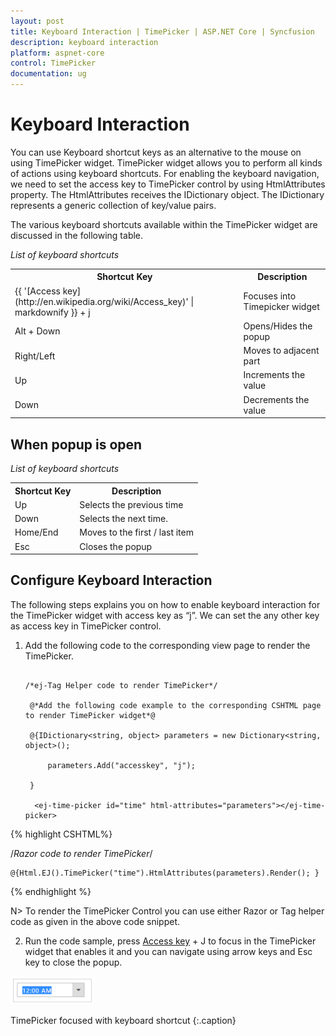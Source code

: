 ```yaml
---
layout: post
title: Keyboard Interaction | TimePicker | ASP.NET Core | Syncfusion
description: keyboard interaction
platform: aspnet-core
control: TimePicker
documentation: ug
---
```


# Keyboard Interaction

You can use Keyboard shortcut keys as an alternative to the mouse on using TimePicker widget. TimePicker widget allows you to perform all kinds of actions using keyboard shortcuts. For enabling the keyboard navigation, we need to set the access key to TimePicker control by using HtmlAttributes property. The HtmlAttributes receives the IDictionary object. The IDictionary represents a generic collection of key/value pairs.

The various keyboard shortcuts available within the TimePicker widget are discussed in the following table.

_List of keyboard shortcuts_

<table>
<tr>
<th>
Shortcut Key</th><th>
Description</th></tr>
<tr>
<td>
{{ '[Access key](http://en.wikipedia.org/wiki/Access_key)' | markdownify }} + j</td><td>
Focuses into Timepicker widget</td></tr>
<tr>
<td>
Alt + Down</td><td>
Opens/Hides the popup</td></tr>
<tr>
<td>
Right/Left</td><td>
Moves to adjacent part</td></tr>
<tr>
<td>
Up</td><td>
Increments the value</td></tr>
<tr>
<td>
Down</td><td>
Decrements the value</td></tr>
</table>


## When popup is open

_List of keyboard shortcuts_

<table>
<tr>
<th>
Shortcut Key</th><th>
Description</th></tr>
<tr>
<td>
Up</td><td>
Selects the previous time </td></tr>
<tr>
<td>
Down </td><td>
Selects the next time.</td></tr>
<tr>
<td>
Home/End</td><td>
Moves to the first / last item</td></tr>
<tr>
<td>
Esc</td><td>
Closes the popup</td></tr>
</table>


## Configure Keyboard Interaction

The following steps explains you on how to enable keyboard interaction for the TimePicker widget with access key as “j”. We can set the any other key as access key in TimePicker control.

1. Add the following code to the corresponding view page to render the TimePicker.


   ~~~ cshtml

   /*ej-Tag Helper code to render TimePicker*/

	@*Add the following code example to the corresponding CSHTML page to render TimePicker widget*@

	@{IDictionary<string, object> parameters = new Dictionary<string, object>();

		parameters.Add("accesskey", "j");

	}

	 <ej-time-picker id="time" html-attributes="parameters"></ej-time-picker>

   ~~~
   
{% highlight CSHTML%}

/*Razor code to render TimePicker*/

	@{Html.EJ().TimePicker("time").HtmlAttributes(parameters).Render(); }

{% endhighlight %}

N> To render the TimePicker Control you can use either Razor or Tag helper code as given in the above code snippet.


2. Run the code sample, press [Access key](http://en.wikipedia.org/wiki/Access_key) + J to focus in the TimePicker widget that enables it and you can navigate using arrow keys and Esc key to close the popup.



![](Keyboard-Interaction_images/Keyboard-Interaction_img1.png)

TimePicker focused with keyboard shortcut
{:.caption}




